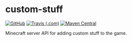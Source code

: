 # custom-stuff

[![GitHub](https://img.shields.io/github/license/divine-craft/custom-stuff)](./LICENSE)
[![Travis (.com)](https://img.shields.io/travis/com/divine-craft/custom-stuff)](https://travis-ci.com/github/divine-craft/custom-stuff)
[![Maven Central](https://img.shields.io/maven-central/v/ru.divinecraft/custom-stuff)](https://mvnrepository.com/artifact/ru.divinecraft/custom-stuff)

Minecraft server API for adding custom stuff to the game.
